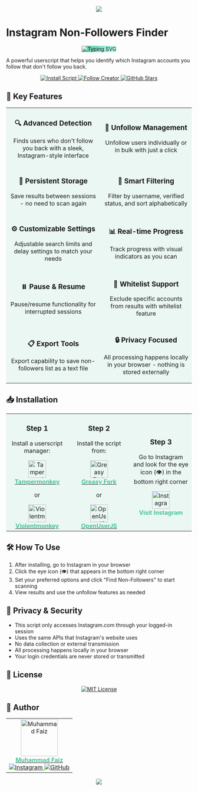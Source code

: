<div align="center">
  <img src="https://capsule-render.vercel.app/api?type=waving&color=4ac29a&height=120&section=header"/>
</div>

# Instagram Non-Followers Finder

<div align="center">
  <img src="https://readme-typing-svg.herokuapp.com?font=Fira+Code&weight=500&size=28&pause=1000&color=FFFFFF&center=true&vCenter=true&width=500&height=70&lines=Find+Non-Followers;Manage+Your+Instagram;Unfollow+with+Ease;Privacy+Focused+Tool" alt="Typing SVG" style="background-image: linear-gradient(to right, #4ac29a, #bdfff3);" />
</div>

A powerful userscript that helps you identify which Instagram accounts you follow that don't follow you back.

<div align="center">
  <a href="https://greasyfork.org/en/scripts/537246-instagram-non-followers-finder">
    <img src="https://img.shields.io/badge/Install-Script-4ac29a?style=for-the-badge" alt="Install Script">
  </a>
  <a href="https://instagram.com/faizmuhhh">
    <img src="https://img.shields.io/badge/Follow-Creator-4ac29a?style=for-the-badge" alt="Follow Creator">
  </a>
  <a href="https://github.com/budisangster/Instagram-Non-Followers-Finder">
    <img src="https://img.shields.io/github/stars/budisangster/Instagram-Non-Followers-Finder?style=for-the-badge&color=4ac29a" alt="GitHub Stars">
  </a>
</div>

## 🚀 Key Features

<table>
  <tr>
    <td align="center" style="background-color: rgba(74, 194, 154, 0.1);">
      <h3>🔍 Advanced Detection</h3>
      <p>Finds users who don't follow you back with a sleek, Instagram-style interface</p>
    </td>
    <td align="center" style="background-color: rgba(74, 194, 154, 0.1);">
      <h3>👋 Unfollow Management</h3>
      <p>Unfollow users individually or in bulk with just a click</p>
    </td>
  </tr>
  <tr>
    <td align="center" style="background-color: rgba(74, 194, 154, 0.1);">
      <h3>🔄 Persistent Storage</h3>
      <p>Save results between sessions - no need to scan again</p>
    </td>
    <td align="center" style="background-color: rgba(74, 194, 154, 0.1);">
      <h3>🔎 Smart Filtering</h3>
      <p>Filter by username, verified status, and sort alphabetically</p>
    </td>
  </tr>
  <tr>
    <td align="center" style="background-color: rgba(74, 194, 154, 0.1);">
      <h3>⚙️ Customizable Settings</h3>
      <p>Adjustable search limits and delay settings to match your needs</p>
    </td>
    <td align="center" style="background-color: rgba(74, 194, 154, 0.1);">
      <h3>📊 Real-time Progress</h3>
      <p>Track progress with visual indicators as you scan</p>
    </td>
  </tr>
  <tr>
    <td align="center" style="background-color: rgba(74, 194, 154, 0.1);">
      <h3>⏸️ Pause & Resume</h3>
      <p>Pause/resume functionality for interrupted sessions</p>
    </td>
    <td align="center" style="background-color: rgba(74, 194, 154, 0.1);">
      <h3>📝 Whitelist Support</h3>
      <p>Exclude specific accounts from results with whitelist feature</p>
    </td>
  </tr>
  <tr>
    <td align="center" style="background-color: rgba(74, 194, 154, 0.1);">
      <h3>📋 Export Tools</h3>
      <p>Export capability to save non-followers list as a text file</p>
    </td>
    <td align="center" style="background-color: rgba(74, 194, 154, 0.1);">
      <h3>🔒 Privacy Focused</h3>
      <p>All processing happens locally in your browser - nothing is stored externally</p>
    </td>
  </tr>
</table>

## 📥 Installation

<div align="center">
  <table>
    <tr>
      <td align="center" width="33%" style="background-color: rgba(74, 194, 154, 0.1);">
        <h3>Step 1</h3>
        <p>Install a userscript manager:</p>
        <a href="https://www.tampermonkey.net/">
          <img width="48" height="48" src="https://www.tampermonkey.net/images/icon.png" alt="Tampermonkey"/>
          <br />
          <b style="color:#4ac29a;">Tampermonkey</b>
        </a>
        <p>or</p>
        <a href="https://violentmonkey.github.io/">
          <img width="48" height="48" src="https://violentmonkey.github.io/static/vm-9ba072b4.png" alt="Violentmonkey"/>
          <br />
          <b style="color:#4ac29a;">Violentmonkey</b>
        </a>
      </td>
      <td align="center" width="33%" style="background-color: rgba(74, 194, 154, 0.1);">
        <h3>Step 2</h3>
        <p>Install the script from:</p>
        <a href="https://greasyfork.org/en/scripts/537246-instagram-non-followers-finder">
          <img width="48" height="48" src="https://greasyfork.org/packs/media/images/blacklogo96-b2384000fca45aa17e45eb417cbcbb59.png" alt="Greasy Fork"/>
          <br />
          <b style="color:#4ac29a;">Greasy Fork</b>
        </a>
        <p>or</p>
        <a href="https://openuserjs.org/scripts/budisangster/Instagram_Non-Followers_Finder">
          <img width="48" height="48" src="https://openuserjs.org/images/favicon.ico" alt="OpenUserJS"/>
          <br />
          <b style="color:#4ac29a;">OpenUserJS</b>
        </a>
      </td>
      <td align="center" width="33%" style="background-color: rgba(74, 194, 154, 0.1);">
        <h3>Step 3</h3>
        <p>Go to Instagram and look for the eye icon (👁️) in the bottom right corner</p>
        <img width="48" height="48" src="https://img.icons8.com/fluency/48/instagram-new.png" alt="Instagram"/>
        <br />
        <b style="color:#4ac29a;">Visit Instagram</b>
      </td>
    </tr>
  </table>
</div>

## 🛠️ How To Use

1. After installing, go to Instagram in your browser
2. Click the eye icon (👁️) that appears in the bottom right corner
3. Set your preferred options and click "Find Non-Followers" to start scanning
4. View results and use the unfollow features as needed

## 🔐 Privacy & Security

- This script only accesses Instagram.com through your logged-in session
- Uses the same APIs that Instagram's website uses
- No data collection or external transmission
- All processing happens locally in your browser
- Your login credentials are never stored or transmitted

## 📄 License

<div align="center">
  <a href="https://github.com/budisangster/Instagram-Non-Followers-Finder/blob/main/LICENSE">
    <img src="https://img.shields.io/github/license/budisangster/Instagram-Non-Followers-Finder?style=for-the-badge&color=4ac29a" alt="MIT License">
  </a>
</div>

## 👤 Author

<div align="center">
  <table>
    <tr>
      <td align="center">
        <a href="https://github.com/budisangster">
          <img src="https://github.com/budisangster.png" width="100px;" alt="Muhammad Faiz"/>
          <br />
          <b style="color:#4ac29a;">Muhammad Faiz</b>
        </a>
        <br />
        <a href="https://instagram.com/faizmuhhh">
          <img src="https://img.shields.io/badge/Instagram-E4405F?style=flat-square&logo=instagram&logoColor=white" alt="Instagram"/>
        </a>
        <a href="https://github.com/budisangster">
          <img src="https://img.shields.io/badge/GitHub-100000?style=flat-square&logo=github&logoColor=white" alt="GitHub"/>
        </a>
      </td>
    </tr>
  </table>
</div>

<div align="center">
  <img src="https://capsule-render.vercel.app/api?type=waving&color=4ac29a&height=120&section=footer"/>
</div> 